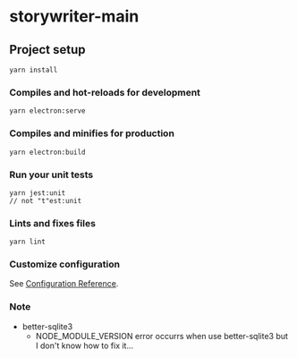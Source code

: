 # storywriter-main

## Project setup
```
yarn install
```

### Compiles and hot-reloads for development
```
yarn electron:serve
```

### Compiles and minifies for production
```
yarn electron:build
```

### Run your unit tests
```
yarn jest:unit
// not "t"est:unit
```

### Lints and fixes files
```
yarn lint
```

### Customize configuration
See [Configuration Reference](https://cli.vuejs.org/config/).

### Note
* better-sqlite3
  * NODE_MODULE_VERSION error occurrs when use better-sqlite3 but I don't know how to fix it...
